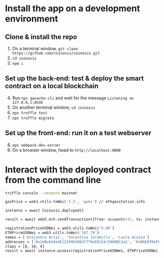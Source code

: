 # Install the app on a development environment

## Clone & install the repo

1. On a terminal window, `git clone https://github.com/coinosis/coinosis.git`
2. `cd coinosis`
3. `npm i`

## Set up the back-end: test & deploy the smart contract on a local blockchain

4. Run `npx ganache-cli` and wait for the message `Listening on 127.0.0.1:8545`
5. On another terminal window, `cd coinosis`
6. `npx truffle test`
7. `npx truffle migrate`

## Set up the front-end: run it on a test webserver

8. `npx webpack-dev-server`
9. On a browser window, head to `http://localhost:9000`

# Interact with the deployed contract from the command line

```bash
truffle console --network mainnet

gasPrice = web3.utils.toWei('7.5', 'gwei') // ethgasstation.info

instance = await Coinosis.deployed()

result = await web3.eth.sendTransaction({from: accounts[0], to: instance.address, value: web3.utils.toWei('1'), gasPrice})

registrationPriceUSDWei = web3.utils.toWei('5.00')
ETHPriceUSDWei = web3.utils.toWei('187.79')
names = ['Alejandra Arias', 'Valentina Jaramillo', 'Laura Acosta']
addresses = ['0x3eBe044eAE12599b396CF779eE8124c5900B13a2', '0xB6E0fDeFB8D65D50cc5eEd77F79e46E10d749DE4', '0xEB13677C9B17746b7C1ac717A3113087e075E191']
claps = [8, 10, 4]
result = await instance.assess(registrationPriceUSDWei, ETHPriceUSDWei, names, addresses, claps, {gasPrice})
```
